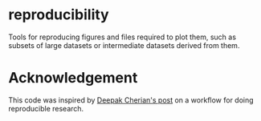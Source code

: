 # reproducibility

Tools for reproducing figures and files required to plot them, such as subsets of large datasets or intermediate datasets derived from them.

# Acknowledgement

This code was inspired by [Deepak Cherian's post](http://cherian.net/posts/reproducible-research-1.html) on a workflow for doing reproducible research.
